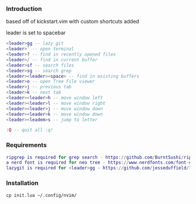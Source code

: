 ### Introduction

based off of kickstart.vim with custom shortcuts added

leader is set to spacebar

```lua
<leader>gg -- lazy git
<leader>` -- open terminal
<leader>? -- find in recently opened files
<leader>/ -- find in current buffer
<leader>sf -- search files
<leader>sg -- search grep
<leader><leader><space> -- find in existing buffers
<leader>o -- open Tree File viewer
<leader>j -- previous tab
<leader>k -- next tab
<leader><leader>h -- move window left
<leader><leader>l -- move window right
<leader><leader>j -- move window down
<leader><leader>k -- move window down
<leader><leadem>s -- jump to letter

:Q -- quit all :q!
```

### Requirements

```lua
ripgrep is required for grep search - https://github.com/BurntSushi/ripgrep
a nerd font is required for neo tree - https://www.nerdfonts.com/font-downloads
lazygit is required for <leader>gg - https://github.com/jesseduffield/lazygit
```


### Installation

```
cp init.lua ~/.config/nvim/
```

